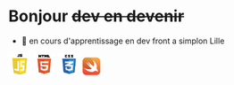 # Bonjour ~~dev en devenir~~ 

- 🔭 en cours d'apprentissage en  dev front a simplon Lille 

<div>
 <img src="js.png" alt="" height="40px" width="40px">
 <img src="html.png" alt="" height="40px" width="40px">
 <img src="css.png" alt="" height="40px" width="40px">
 <img src="swift.png" alt="" height="33px" width="33px">
</div>


